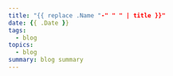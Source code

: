 ```yaml
---
title: "{{ replace .Name "-" " " | title }}"
date: {{ .Date }}
tags:
  - blog
topics:
  - blog
summary: blog summary
---
```


